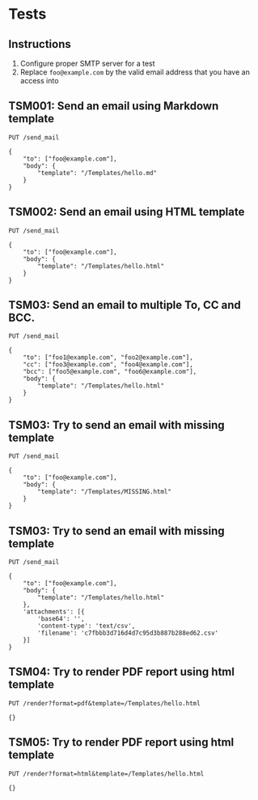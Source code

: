 # Tests

## Instructions

1) Configure proper SMTP server for a test
2) Replace `foo@example.com` by the valid email address that you have an access into

## TSM001: Send an email using Markdown template

`PUT /send_mail`

```
{
    "to": ["foo@example.com"],
    "body": {
        "template": "/Templates/hello.md"
    }
}
```


## TSM002: Send an email using HTML template

`PUT /send_mail`

```
{
    "to": ["foo@example.com"],
    "body": {
        "template": "/Templates/hello.html"
    }
}
```


## TSM03: Send an email to multiple To, CC and BCC.

`PUT /send_mail`

```
{
    "to": ["foo1@example.com", "foo2@example.com"],
    "cc": ["foo3@example.com", "foo4@example.com"],
    "bcc": ["foo5@example.com", "foo6@example.com"],
    "body": {
        "template": "/Templates/hello.html"
    }
}
```


## TSM03: Try to send an email with missing template

`PUT /send_mail`

```
{
    "to": ["foo@example.com"],
    "body": {
        "template": "/Templates/MISSING.html"
    }
}
```


## TSM03: Try to send an email with missing template

`PUT /send_mail`

```
{
    "to": ["foo@example.com"],
    "body": {
        "template": "/Templates/hello.html"
    },
    'attachments': [{
        'base64': '',
        'content-type': 'text/csv',
        'filename': 'c7fbbb3d716d4d7c95d3b887b288ed62.csv'
    }]
}
```

## TSM04: Try to render PDF report using html template

`PUT /render?format=pdf&template=/Templates/hello.html`

```
{}
```

## TSM05: Try to render PDF report using html template

`PUT /render?format=html&template=/Templates/hello.html`

```
{}
```